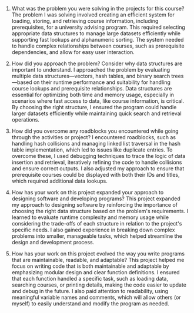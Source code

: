 1. What was the problem you were solving in the projects for this course?
   The problem I was solving involved creating an efficient system for loading, storing, and retrieving course information, including prerequisites, for a university advising program. This required selecting appropriate data structures to manage large datasets efficiently while supporting fast lookups and alphanumeric sorting. The system needed to handle complex relationships between courses, such as prerequisite dependencies, and allow for easy user interaction.

2. How did you approach the problem? Consider why data structures are important to understand.
   I approached the problem by evaluating multiple data structures—vectors, hash tables, and binary search trees—based on their runtime performance and suitability for handling course lookups and prerequisite relationships. Data structures are essential for optimizing both time and memory usage, especially in scenarios where fast access to data, like course information, is critical. By choosing the right structure, I ensured the program could handle larger datasets efficiently while maintaining quick search and retrieval operations.

3. How did you overcome any roadblocks you encountered while going through the activities or project?
   I encountered roadblocks, such as handling hash collisions and managing linked list traversal in the hash table implementation, which led to issues like duplicate entries. To overcome these, I used debugging techniques to trace the logic of data insertion and retrieval, iteratively refining the code to handle collisions and ensure correct outputs. I also adjusted my approach to ensure that prerequisite courses could be displayed with both their IDs and titles, which required additional data lookups.

4. How has your work on this project expanded your approach to designing software and developing programs?
   This project expanded my approach to designing software by reinforcing the importance of choosing the right data structure based on the problem's requirements. I learned to evaluate runtime complexity and memory usage while considering the trade-offs of each structure in relation to the project's specific needs. I also gained experience in breaking down complex problems into smaller, manageable tasks, which helped streamline the design and development process.

5. How has your work on this project evolved the way you write programs that are maintainable, readable, and adaptable?
   This project helped me focus on writing code that is both maintainable and adaptable by emphasizing modular design and clear function definitions. I ensured that each function handled a specific task, such as loading data, searching courses, or printing details, making the code easier to update and debug in the future. I also paid attention to readability, using meaningful variable names and comments, which will allow others (or myself) to easily understand and modify the program as needed.
